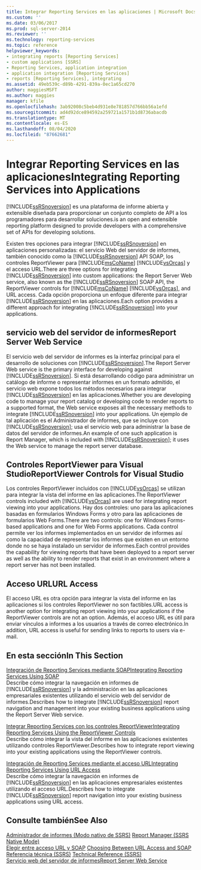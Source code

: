 ```yaml
---
title: Integrar Reporting Services en las aplicaciones | Microsoft Docs
ms.custom: ''
ms.date: 03/06/2017
ms.prod: sql-server-2014
ms.reviewer: ''
ms.technology: reporting-services
ms.topic: reference
helpviewer_keywords:
- integrating reports [Reporting Services]
- custom applications [SSRS]
- Reporting Services, application integration
- application integration [Reporting Services]
- reports [Reporting Services], integrating
ms.assetid: 49eb539c-d89b-4291-839a-0ec1a65cd270
author: maggiesMSFT
ms.author: maggies
manager: kfile
ms.openlocfilehash: 3ab92008c5beb4d931e8e781857d766bb56a1efd
ms.sourcegitcommit: ad4d92dce894592a259721a1571b1d8736abacdb
ms.translationtype: MT
ms.contentlocale: es-ES
ms.lasthandoff: 08/04/2020
ms.locfileid: "87662681"
---
```

# <a name="integrating-reporting-services-into-applications"></a><span data-ttu-id="30c63-102">Integrar Reporting Services en las aplicaciones</span><span class="sxs-lookup"><span data-stu-id="30c63-102">Integrating Reporting Services into Applications</span></span>
  [!INCLUDE[ssRSnoversion](../../includes/ssrsnoversion-md.md)] <span data-ttu-id="30c63-103">es una plataforma de informe abierta y extensible diseñada para proporcionar un conjunto completo de API a los programadores para desarrollar soluciones.</span><span class="sxs-lookup"><span data-stu-id="30c63-103">is an open and extensible reporting platform designed to provide developers with a comprehensive set of APIs for developing solutions.</span></span>  
  
 <span data-ttu-id="30c63-104">Existen tres opciones para integrar [!INCLUDE[ssRSnoversion](../../includes/ssrsnoversion-md.md)] en aplicaciones personalizadas: el servicio Web del servidor de informes, también conocido como la [!INCLUDE[ssRSnoversion](../../includes/ssrsnoversion-md.md)] API SOAP, los controles ReportViewer para [!INCLUDE[msCoName](../../includes/msconame-md.md)] [!INCLUDE[vsOrcas](../../includes/vsorcas-md.md)] y el acceso URL.</span><span class="sxs-lookup"><span data-stu-id="30c63-104">There are three options for integrating [!INCLUDE[ssRSnoversion](../../includes/ssrsnoversion-md.md)] into custom applications: the Report Server Web service, also known as the [!INCLUDE[ssRSnoversion](../../includes/ssrsnoversion-md.md)] SOAP API, the ReportViewer controls for [!INCLUDE[msCoName](../../includes/msconame-md.md)] [!INCLUDE[vsOrcas](../../includes/vsorcas-md.md)], and URL access.</span></span> <span data-ttu-id="30c63-105">Cada opción proporciona un enfoque diferente para integrar [!INCLUDE[ssRSnoversion](../../includes/ssrsnoversion-md.md)] en las aplicaciones.</span><span class="sxs-lookup"><span data-stu-id="30c63-105">Each option provides a different approach for integrating [!INCLUDE[ssRSnoversion](../../includes/ssrsnoversion-md.md)] into your applications.</span></span>  
  
## <a name="report-server-web-service"></a><span data-ttu-id="30c63-106">servicio web del servidor de informes</span><span class="sxs-lookup"><span data-stu-id="30c63-106">Report Server Web Service</span></span>  
 <span data-ttu-id="30c63-107">El servicio web del servidor de informes es la interfaz principal para el desarrollo de soluciones con [!INCLUDE[ssRSnoversion](../../includes/ssrsnoversion-md.md)].</span><span class="sxs-lookup"><span data-stu-id="30c63-107">The Report Server Web service is the primary interface for developing against [!INCLUDE[ssRSnoversion](../../includes/ssrsnoversion-md.md)].</span></span> <span data-ttu-id="30c63-108">Si está desarrollando código para administrar un catálogo de informe o representar informes en un formato admitido, el servicio web expone todos los métodos necesarios para integrar [!INCLUDE[ssRSnoversion](../../includes/ssrsnoversion-md.md)] en las aplicaciones.</span><span class="sxs-lookup"><span data-stu-id="30c63-108">Whether you are developing code to manage your report catalog or developing code to render reports to a supported format, the Web service exposes all the necessary methods to integrate [!INCLUDE[ssRSnoversion](../../includes/ssrsnoversion-md.md)] into your applications.</span></span> <span data-ttu-id="30c63-109">Un ejemplo de tal aplicación es el Administrador de informes, que se incluye con [!INCLUDE[ssRSnoversion](../../includes/ssrsnoversion-md.md)]; usa el servicio web para administrar la base de datos del servidor de informes.</span><span class="sxs-lookup"><span data-stu-id="30c63-109">An example of one such application is Report Manager, which is included with [!INCLUDE[ssRSnoversion](../../includes/ssrsnoversion-md.md)]; it uses the Web service to manage the report server database.</span></span>  
  
## <a name="reportviewer-controls-for-visual-studio"></a><span data-ttu-id="30c63-110">Controles ReportViewer para Visual Studio</span><span class="sxs-lookup"><span data-stu-id="30c63-110">ReportViewer Controls for Visual Studio</span></span>  
 <span data-ttu-id="30c63-111">Los controles ReportViewer incluidos con [!INCLUDE[vsOrcas](../../includes/vsorcas-md.md)] se utilizan para integrar la vista del informe en las aplicaciones.</span><span class="sxs-lookup"><span data-stu-id="30c63-111">The ReportViewer controls included with [!INCLUDE[vsOrcas](../../includes/vsorcas-md.md)] are used for integrating report viewing into your applications.</span></span> <span data-ttu-id="30c63-112">Hay dos controles: uno para las aplicaciones basadas en formularios Windows Forms y otro para las aplicaciones de formularios Web Forms.</span><span class="sxs-lookup"><span data-stu-id="30c63-112">There are two controls: one for Windows Forms-based applications and one for Web Forms applications.</span></span> <span data-ttu-id="30c63-113">Cada control permite ver los informes implementados en un servidor de informes así como la capacidad de representar los informes que existen en un entorno donde no se haya instalado un servidor de informes.</span><span class="sxs-lookup"><span data-stu-id="30c63-113">Each control provides the capability for viewing reports that have been deployed to a report server as well as the ability to render reports that exist in an environment where a report server has not been installed.</span></span>  
  
## <a name="url-access"></a><span data-ttu-id="30c63-114">Acceso URL</span><span class="sxs-lookup"><span data-stu-id="30c63-114">URL Access</span></span>  
 <span data-ttu-id="30c63-115">El acceso URL es otra opción para integrar la vista del informe en las aplicaciones si los controles ReportViewer no son factibles.</span><span class="sxs-lookup"><span data-stu-id="30c63-115">URL access is another option for integrating report viewing into your applications if the ReportViewer controls are not an option.</span></span> <span data-ttu-id="30c63-116">Además, el acceso URL es útil para enviar vínculos a informes a los usuarios a través de correo electrónico.</span><span class="sxs-lookup"><span data-stu-id="30c63-116">In addition, URL access is useful for sending links to reports to users via e-mail.</span></span>  
  
## <a name="in-this-section"></a><span data-ttu-id="30c63-117">En esta sección</span><span class="sxs-lookup"><span data-stu-id="30c63-117">In This Section</span></span>  
 [<span data-ttu-id="30c63-118">Integración de Reporting Services mediante SOAP</span><span class="sxs-lookup"><span data-stu-id="30c63-118">Integrating Reporting Services Using SOAP</span></span>](../application-integration/integrating-reporting-services-using-soap.md)  
 <span data-ttu-id="30c63-119">Describe cómo integrar la navegación en informes de [!INCLUDE[ssRSnoversion](../../includes/ssrsnoversion-md.md)] y la administración en las aplicaciones empresariales existentes utilizando el servicio web del servidor de informes.</span><span class="sxs-lookup"><span data-stu-id="30c63-119">Describes how to integrate [!INCLUDE[ssRSnoversion](../../includes/ssrsnoversion-md.md)] report navigation and management into your existing business applications using the Report Server Web service.</span></span>  
  
 [<span data-ttu-id="30c63-120">Integrar Reporting Services con los controles ReportViewer</span><span class="sxs-lookup"><span data-stu-id="30c63-120">Integrating Reporting Services Using the ReportViewer Controls</span></span>](../application-integration/integrating-reporting-services-using-reportviewer-controls.md)  
 <span data-ttu-id="30c63-121">Describe cómo integrar la vista del informe en las aplicaciones existentes utilizando controles ReportViewer.</span><span class="sxs-lookup"><span data-stu-id="30c63-121">Describes how to integrate report viewing into your existing applications using the ReportViewer controls.</span></span>  
  
 [<span data-ttu-id="30c63-122">Integración de Reporting Services mediante el acceso URL</span><span class="sxs-lookup"><span data-stu-id="30c63-122">Integrating Reporting Services Using URL Access</span></span>](../application-integration/integrating-reporting-services-using-url-access.md)  
 <span data-ttu-id="30c63-123">Describe cómo integrar la navegación en informes de [!INCLUDE[ssRSnoversion](../../includes/ssrsnoversion-md.md)] en las aplicaciones empresariales existentes utilizando el acceso URL.</span><span class="sxs-lookup"><span data-stu-id="30c63-123">Describes how to integrate [!INCLUDE[ssRSnoversion](../../includes/ssrsnoversion-md.md)] report navigation into your existing business applications using URL access.</span></span>  
  
## <a name="see-also"></a><span data-ttu-id="30c63-124">Consulte también</span><span class="sxs-lookup"><span data-stu-id="30c63-124">See Also</span></span>  
 <span data-ttu-id="30c63-125">[Administrador de informes &#40;Modo nativo de SSRS&#41;](../../../2014/reporting-services/report-manager-ssrs-native-mode.md) </span><span class="sxs-lookup"><span data-stu-id="30c63-125">[Report Manager  &#40;SSRS Native Mode&#41;](../../../2014/reporting-services/report-manager-ssrs-native-mode.md) </span></span>  
 <span data-ttu-id="30c63-126">[Elegir entre acceso URL y SOAP](../../../2014/reporting-services/application-integration/choosing-between-url-access-and-soap.md) </span><span class="sxs-lookup"><span data-stu-id="30c63-126">[Choosing Between URL Access and SOAP](../../../2014/reporting-services/application-integration/choosing-between-url-access-and-soap.md) </span></span>  
 <span data-ttu-id="30c63-127">[Referencia técnica &#40;SSRS&#41;](../../../2014/reporting-services/technical-reference-ssrs.md) </span><span class="sxs-lookup"><span data-stu-id="30c63-127">[Technical Reference &#40;SSRS&#41;](../../../2014/reporting-services/technical-reference-ssrs.md) </span></span>  
 [<span data-ttu-id="30c63-128">Servicio web del servidor de informes</span><span class="sxs-lookup"><span data-stu-id="30c63-128">Report Server Web Service</span></span>](../report-server-web-service/report-server-web-service.md)  
  
  

